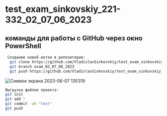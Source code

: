 # test_exam_sinkovskiy_221-332_02_07_06_2023

## команды для работы с GitHub через окно PowerShell
```sh
 Создание новой ветки в репозитории:
  git clone https://github.com/VladislavSinkovskiy/test_exam_sinkovskiy_221-332_02_07_06_2023
  git branch exam_02_07_06_2023
  git push https://github.com/VladislavSinkovskiy/test_exam_sinkovskiy_221-332_02_07_06_2023 exam_02_07_06_2023
  ```
![Снимок экрана 2023-06-07 135319](https://github.com/VladislavSinkovskiy/test_exam_sinkovskiy_221-332_02_07_06_2023/assets/113598983/5b3de1a7-a57d-402e-a5a0-18d019fdbf69)
```sh
Выгрузка файлов проекта:
git init
git add *
git commit -am "text" 
git push 
```
